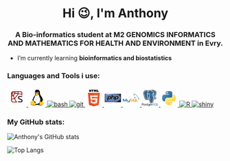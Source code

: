 <h1 align="center">Hi 😉, I'm Anthony</h1>
<h3 align="center">A Bio-informatics student at M2 GENOMICS INFORMATICS AND MATHEMATICS FOR HEALTH AND ENVIRONMENT in Evry.</h3>

- I’m currently learning **bioinformatics and biostatistics**

<h3 align="left">Languages and Tools i use:</h3>

<p align="left"> 
  <a href="https://www.spyder-ide.org/" target="_blank" rel="noreferrer"> <img src="https://github.com/spyder-ide/spyder/blob/master/spyder/images/spyder.svg" alt="spyder" width="45" height="45"/> </a>  
  <a href="https://www.linux.org/" target="_blank" rel="noreferrer"> <img src="https://raw.githubusercontent.com/devicons/devicon/master/icons/linux/linux-original.svg" alt="linux" width="40" height="40"/> </a> 
  <a href="https://www.gnu.org/software/bash/" target="_blank" rel="noreferrer"> <img src="https://www.vectorlogo.zone/logos/gnu_bash/gnu_bash-icon.svg" alt="bash" width="40" height="40"/> </a> 
  <a href="https://git-scm.com/" target="_blank" rel="noreferrer"> <img src="https://www.vectorlogo.zone/logos/git-scm/git-scm-icon.svg" alt="git" width="40" height="40"/> </a> 
  <a href="https://www.w3.org/html/" target="_blank" rel="noreferrer"> <img src="https://raw.githubusercontent.com/devicons/devicon/master/icons/html5/html5-original-wordmark.svg" alt="html5" width="40" height="40"/> </a> 
  <a href="https://www.php.net" target="_blank" rel="noreferrer"> <img src="https://raw.githubusercontent.com/devicons/devicon/master/icons/php/php-original.svg" alt="php" width="40" height="40"/> </a> 
  <a href="https://www.mysql.com/" target="_blank" rel="noreferrer"> <img src="https://raw.githubusercontent.com/devicons/devicon/master/icons/mysql/mysql-original-wordmark.svg" alt="mysql" width="40" height="40"/> </a> 
  <a href="https://www.postgresql.org" target="_blank" rel="noreferrer"> <img src="https://raw.githubusercontent.com/devicons/devicon/master/icons/postgresql/postgresql-original-wordmark.svg" alt="postgresql" width="40" height="40"/> </a> 
  <a href="https://www.python.org" target="_blank" rel="noreferrer"> <img src="https://raw.githubusercontent.com/devicons/devicon/master/icons/python/python-original.svg" alt="python" width="40" height="40"/> </a> 
  <a href="https://www.rstudio.com/" target="_blank" rel="noreferrer"> <img src="https://www.vectorlogo.zone/logos/r-project/r-project-icon.svg" alt="R" width="40" height="40"/> </a> 
  <a href="https://shiny.rstudio.com/" target="_blank" rel="noreferrer"> <img src="https://rstudio-education.github.io/shiny-course/images/shiny.png" alt="shiny" width="38" height="38"/> </a></p>


<h3 align="left">My GitHub stats:</h3>

![Anthony's GitHub stats](https://github-readme-stats.vercel.app/api?username=Anthony96p&count_private=true&include_all_commits=true&theme=tokyonight)


![Top Langs](https://github-readme-stats.vercel.app/api/top-langs/?username=Anthony96p&count-private=true&theme=tokyonight)
